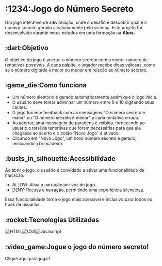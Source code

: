 <h1>:1234:Jogo do Número Secreto</h1>

<p>Um jogo interativo de adivinhação, onde o desafio é descobrir qual é o número secreto gerado aleatoriamente pelo sistema. Este projeto foi desenvolvido durante meus estudos em uma formação na <strong>Alura.</strong>
</p>

<h2>:dart:Objetivo</h2>

<p>O objetivo do jogo é acertar o número secreto com o menor número de tentativas possíveis. A cada palpite, o jogador recebe dicas valiosas, como se o número digitado é maior ou menor em relação ao número secreto.</p>

<h2>:game_die:Como funciona</h2>

<ul>
  <li>Um número aleatório é gerado automaticamente assim que o jogo inicia.</li>
  <li>O usuário deve tentar adivinhar um número entre 0 e 10 digitando seus chutes.</li>
  <li>O jogo fornece feedback com as mensagens "O número secreto é maior" ou "O número secreto é menor" a cada tentativa errada.</li>
  <li>Ao acertar, uma mensagem de parabéns é exibida, fornecendo ao usuário o total de tentativas que foram necessárias para que ele chegasse ao acerto e o botão "Novo Jogo" é ativado.</li>
  <li>Clicando em "Novo Jogo", um novo número secreto é gerado, reiniciando a brincadeira.</li>
</ul>

<h2>:busts_in_silhouette:Acessibilidade</h2>

<p>Ao abrir o jogo, o usuário é convidado a ativar uma funcionalidade de narração:</p>
<ul>
  <li>ALLOW: Ativa a narração por voz do jogo.</li>
  <li>DENY: Recusa a narração, permitindo uma experiência silenciosa.
</li>
</ul>
<p>Essa funcionalidade torna o jogo mais acessível e inclusivo para todos os tipos de usuários.</p>


<h2>:rocket:Tecnologias Utilizadas</h2>
<img src="https://img.shields.io/badge/HTML-239120?style=for-the-badge&logo=html5&logoColor=white" alt="HTML"><img src="https://img.shields.io/badge/CSS-239120?&style=for-the-badge&logo=css3&logoColor=white" alt="CSS"><img src="https://img.shields.io/badge/JavaScript-F7DF1E?style=for-the-badge&logo=javascript&logoColor=black" alt="Javascript">

<h2>:video_game:Jogue o jogo do número secreto!</h2>
<a>Clique aqui para jogar!</a>
